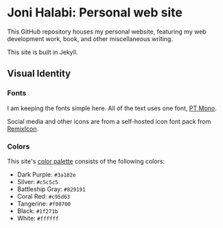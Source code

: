 # Joni Halabi: Personal web site

This GitHub repository houses my personal website, featuring my web development work, book, and other miscellaneous writing. 

This site is built in Jekyll.

## Visual Identity

### Fonts

I am keeping the fonts simple here. All of the text uses one font, [PT Mono](https://fonts.google.com/specimen/PT+Mono).

Social media and other icons are from a self-hosted icon font pack from [RemixIcon](https://remixicon.com/).

### Colors

This site's [color palette](https://coolors.co/3a182e-c5c5c5-829191-c95d63-f08700) consists of the following colors:

* Dark Purple: `#3a182e`
* Silver: `#c5c5c5`
* Battleship Gray: `#829191`
* Coral Red: `#c95d63`
* Tangerine: `#f08700`
* Black: `#1f271b`
* White: `#ffffff`
